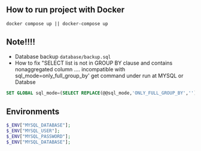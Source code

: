 ## How to run project with Docker
```docker
docker compose up || docker-compose up 
```
## Note!!!!
- Database backup `database/backup.sql`
- How to fix "SELECT list is not in GROUP BY clause and contains nonaggregated column .... incompatible with sql_mode=only_full_group_by' get command under run at MYSQL or Databse 
```sql
SET GLOBAL sql_mode=(SELECT REPLACE(@@sql_mode,'ONLY_FULL_GROUP_BY',''));
```

## Environments
```php
$_ENV["MYSQL_DATABASE"];
$_ENV["MYSQL_USER"];
$_ENV["MYSQL_PASSWORD"];
$_ENV["MYSQL_DATABASE"];
```